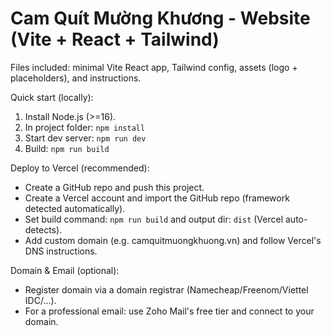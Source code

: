 
Cam Quít Mường Khương - Website (Vite + React + Tailwind)
=========================================================

Files included: minimal Vite React app, Tailwind config, assets (logo + placeholders), and instructions.

Quick start (locally):
1. Install Node.js (>=16).
2. In project folder: `npm install`
3. Start dev server: `npm run dev`
4. Build: `npm run build`

Deploy to Vercel (recommended):
- Create a GitHub repo and push this project.
- Create a Vercel account and import the GitHub repo (framework detected automatically).
- Set build command: `npm run build` and output dir: `dist` (Vercel auto-detects).
- Add custom domain (e.g. camquitmuongkhuong.vn) and follow Vercel's DNS instructions.

Domain & Email (optional):
- Register domain via a domain registrar (Namecheap/Freenom/Viettel IDC/...).
- For a professional email: use Zoho Mail's free tier and connect to your domain.
